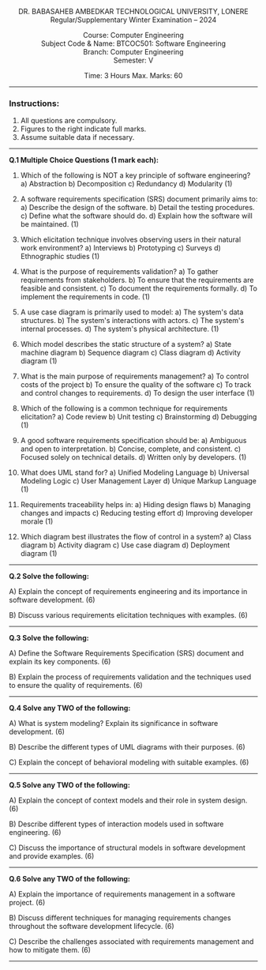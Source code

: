 <div align="center">

DR. BABASAHEB AMBEDKAR TECHNOLOGICAL UNIVERSITY, LONERE  
Regular/Supplementary Winter Examination – 2024  

Course: Computer Engineering  
Subject Code & Name: BTCOC501: Software Engineering  
Branch: Computer Engineering  
Semester: V  

Time: 3 Hours                                                                     Max. Marks: 60  

</div>

---

### Instructions:  
1. All questions are compulsory.  
2. Figures to the right indicate full marks.  
3. Assume suitable data if necessary.  

---

**Q.1 Multiple Choice Questions (1 mark each):**

1. Which of the following is NOT a key principle of software engineering?
    a) Abstraction
    b) Decomposition
    c) Redundancy
    d) Modularity (1)

2.  A software requirements specification (SRS) document primarily aims to:
    a) Describe the design of the software.
    b) Detail the testing procedures.
    c) Define what the software should do.
    d) Explain how the software will be maintained. (1)

3.  Which elicitation technique involves observing users in their natural work environment?
    a) Interviews
    b) Prototyping
    c) Surveys
    d) Ethnographic studies (1)

4.  What is the purpose of requirements validation?
    a) To gather requirements from stakeholders.
    b) To ensure that the requirements are feasible and consistent.
    c) To document the requirements formally.
    d) To implement the requirements in code. (1)

5.  A use case diagram is primarily used to model:
    a) The system's data structures.
    b) The system's interactions with actors.
    c) The system's internal processes.
    d) The system's physical architecture. (1)

6.  Which model describes the static structure of a system?
    a) State machine diagram
    b) Sequence diagram
    c) Class diagram
    d) Activity diagram (1)

7. What is the main purpose of requirements management?
    a) To control costs of the project
    b) To ensure the quality of the software
    c) To track and control changes to requirements.
    d) To design the user interface (1)

8.  Which of the following is a common technique for requirements elicitation?
    a) Code review
    b) Unit testing
    c) Brainstorming
    d) Debugging (1)

9.  A good software requirements specification should be:
    a) Ambiguous and open to interpretation.
    b) Concise, complete, and consistent.
    c) Focused solely on technical details.
    d) Written only by developers. (1)

10. What does UML stand for?
    a) Unified Modeling Language
    b) Universal Modeling Logic
    c) User Management Layer
    d) Unique Markup Language (1)

11.  Requirements traceability helps in:
    a) Hiding design flaws
    b) Managing changes and impacts
    c) Reducing testing effort
    d) Improving developer morale (1)

12.  Which diagram best illustrates the flow of control in a system?
    a) Class diagram
    b) Activity diagram
    c) Use case diagram
    d) Deployment diagram (1)


---

**Q.2 Solve the following:**

A) Explain the concept of requirements engineering and its importance in software development. (6)

B) Discuss various requirements elicitation techniques with examples. (6)


---

**Q.3 Solve the following:**

A) Define the Software Requirements Specification (SRS) document and explain its key components. (6)

B)  Explain the process of requirements validation and the techniques used to ensure the quality of requirements. (6)


---

**Q.4 Solve any TWO of the following:**

A) What is system modeling? Explain its significance in software development. (6)

B) Describe the different types of UML diagrams with their purposes. (6)

C) Explain the concept of behavioral modeling with suitable examples. (6)


---

**Q.5 Solve any TWO of the following:**

A) Explain the concept of context models and their role in system design. (6)

B)  Describe different types of interaction models used in software engineering. (6)

C) Discuss the importance of structural models in software development and provide examples. (6)


---

**Q.6 Solve any TWO of the following:**

A) Explain the importance of requirements management in a software project. (6)

B) Discuss different techniques for managing requirements changes throughout the software development lifecycle. (6)

C) Describe the challenges associated with requirements management and how to mitigate them. (6)

---
